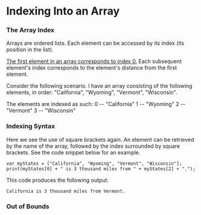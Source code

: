 <h1>Indexing Into an Array</h1>

<h3>The Array Index</h3>
Arrays are ordered lists. Each element can be accessed by its index (its position in the list).

<u>The first element in an array corresponds to index 0.</u> Each subsequent element's index corresponds to the element's distance from the first element.

Consider the following scenario. I have an array consisting of the following elements, in order: "California", "Wyoming", "Vermont", "Wisconsin". 

The elements are indexed as such:
<nl>0 -- "California"
<nl>1 -- "Wyoming"
<nl>2 -- "Vermont"
<nl>3 -- "Wisconsin"

<h3>Indexing Syntax</h3>
Here we see the use of square brackets again. An element can be retrieved by the name of the array, followed by the index surrounded by square brackets. See the code snippet below for an example.

```
var myStates = ["California", "Wyoming", "Vermont", "Wisconsin"];
print(myStates[0] + " is 3 thousand miles from " + myStates[2] + ".");
```
This code produces the following output:
```
California is 3 thousand miles from Vermont.
```

<h3>Out of Bounds</h3>





